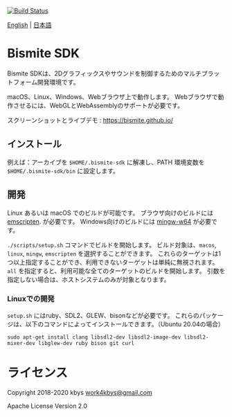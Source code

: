 [![Build Status](https://travis-ci.org/bismite/bismite-sdk.svg?branch=master)](https://travis-ci.org/bismite/bismite-sdk)

[English](README.md) | [日本語](README.ja.md)

# Bismite SDK

Bismite SDKは、2Dグラフィックスやサウンドを制御するためのマルチプラットフォーム開発環境です。

macOS、Linux、Windows、Webブラウザ上で動作します。
Webブラウザで動作させるには、WebGLとWebAssemblyのサポートが必要です。

スクリーンショットとライブデモ : https://bismite.github.io/

## インストール

例えば：アーカイブを `$HOME/.bismite-sdk` に解凍し、PATH 環境変数を `$HOME/.bismite-sdk/bin` に設定します。

## 開発

Linux あるいは macOS でのビルドが可能です。
ブラウザ向けのビルドには [emscripten](https://emscripten.org/). が必要です。
Windows向けのビルドには [mingw-w64](http://mingw-w64.org/doku.php) が必要です。

`./scripts/setup.sh` コマンドでビルドを開始します。
ビルド対象は、`macos`, `linux`, `mingw`, `emscripten` を選択することができます。
これらのターゲットは1つ以上指定することができ、利用できないターゲットは単純に無視されます。
`all` を指定すると、利用可能な全てのターゲットのビルドを開始します。
引数を指定しない場合は、ホストシステムのみが対象となります。

### Linuxでの開発

`setup.sh` にはruby、SDL2、GLEW、bisonなどが必要です。
これらのパッケージは、以下のコマンドによってインストールできます。（Ubuntu 20.04の場合）

```
sudo apt-get install clang libsdl2-dev libsdl2-image-dev libsdl2-mixer-dev libglew-dev ruby bison git curl
```

# ライセンス

Copyright 2018-2020 kbys <work4kbys@gmail.com>

Apache License Version 2.0
